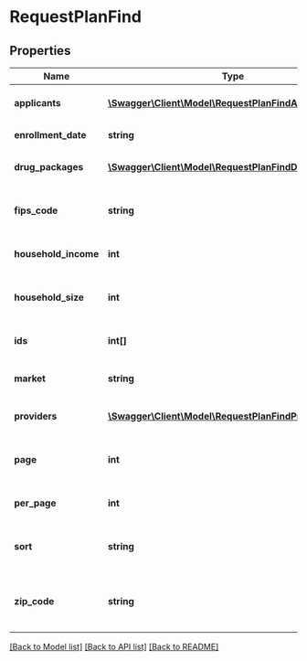 # RequestPlanFind

## Properties
Name | Type | Description | Notes
------------ | ------------- | ------------- | -------------
**applicants** | [**\Swagger\Client\Model\RequestPlanFindApplicant[]**](RequestPlanFindApplicant.md) | Applicants for desired plans. | [optional] 
**enrollment_date** | **string** | Date of enrollment | [optional] 
**drug_packages** | [**\Swagger\Client\Model\RequestPlanFindDrugPackage[]**](RequestPlanFindDrugPackage.md) | National Drug Code Package Id | [optional] 
**fips_code** | **string** | County code to determine eligibility | [optional] 
**household_income** | **int** | Total household income. | [optional] 
**household_size** | **int** | Number of people living in household. | [optional] 
**ids** | **int[]** | List of plan IDs to filter by | [optional] 
**market** | **string** | Type of plan to search for. | [optional] 
**providers** | [**\Swagger\Client\Model\RequestPlanFindProvider[]**](RequestPlanFindProvider.md) | List of providers to search for. | [optional] 
**page** | **int** | Selected page of paginated response. | [optional] 
**per_page** | **int** | Results per page of response. | [optional] 
**sort** | **string** | Sort responses by plan field. | [optional] 
**zip_code** | **string** | 5-digit zip code - this helps determine pricing. | [optional] 

[[Back to Model list]](../README.md#documentation-for-models) [[Back to API list]](../README.md#documentation-for-api-endpoints) [[Back to README]](../README.md)


